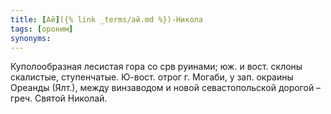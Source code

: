 ```yaml
---
title: [Ай]({% link _terms/ай.md %})-Никола
tags: [ороним]
synonyms:
---
```


Куполообразная лесистая гора со срв руинами; юж. и вост. склоны скалистые,
ступенчатые. Ю-вост. отрог г. Могаби, у зап. окраины Ореанды (Ялт.), между
винзаводом и новой севастопольской дорогой – греч. Святой Николай.
